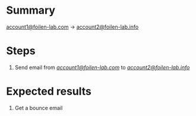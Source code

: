 # Summary

account1@foilen-lab.com -> account2@foilen-lab.info

# Steps

1. Send email from *account1@foilen-lab.com* to *account2@foilen-lab.info*

# Expected results

1. Get a bounce email
